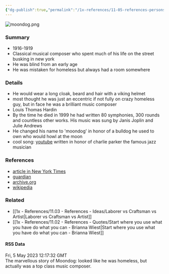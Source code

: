 ```yaml
---
{"dg-publish":true,"permalink":"/1x-references/11-05-references-persons/moondog/","title":"Moondog","dgShowBacklinks":false}
---
```


![moondog.png](/img/user/1x%20-%20References/11.05%20-%20References%20-%20Persons/moondog.png)
### Summary
- 1916-1919
- Classical musical composer who spent much of his life on the street busking in new york
- He was blind from an early age
- He was mistaken for homeless but always had a room somewhere

### Details
- He would wear a long cloak, beard and hair with a viking helmet
- most thought he was just an eccentric if not fully on crazy homeless guy, but in face he was a brilliant music composer
- Louis Thomas Hardin
- By the time he died in 1999 he had written 80 symphonies, 300 rounds and countless other works. His music was sung by Janis Joplin and Julie Andrews
- He changed his name to 'moondog' in honor of a bulldog he used to own who would howl at the moon
- cool song: [youtube](https://www.youtube.com/watch?v=XNPCqUpoo8I) written in honor of charlie parker the famous jazz musician

### References
- [article in New York Times](https://www.nytimes.com/2007/10/28/arts/music/28stra.html)
- [guardian](https://www.theguardian.com/music/2003/nov/17/classicalmusicandopera.usa)
- [archive.org](https://web.archive.org/web/20171202122143/https://priceonomics.com/the-legend-of-moondog-new-yorks-homeless-composer/)
- [wikipedia](https://en.wikipedia.org/wiki/Moondog)

### Related
- [[1x - References/11.03 - References - Ideas/Laborer vs Craftsman vs Artist\|Laborer vs Craftsman vs Artist]]
- [[1x - References/11.02 - References - Quotes/Start where you use what you have do what you can - Brianna Wiest\|Start where you use what you have do what you can - Brianna Wiest]]

#### RSS Data
<div class='date'>Fri, 5 May 2023 12:17:32 GMT</div>
<div class='description'>The marvellous story of Moondog: looked like he was homeless, but actually was a top class music composer. </div>
